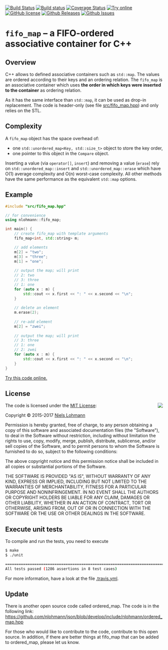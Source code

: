 [![Build Status](https://travis-ci.org/nlohmann/fifo_map.svg?branch=master)](https://travis-ci.org/nlohmann/fifo_map)
[![Build status](https://ci.appveyor.com/api/projects/status/ilx8h73gq2gcfbmf?svg=true)](https://ci.appveyor.com/project/nlohmann/fifo-map)
[![Coverage Status](https://img.shields.io/coveralls/nlohmann/fifo_map.svg)](https://coveralls.io/r/nlohmann/fifo_map)
[![Try online](https://img.shields.io/badge/try-online-blue.svg)](http://melpon.org/wandbox/permlink/l2f2Qxhq95qVKRgE)
[![GitHub license](https://img.shields.io/badge/license-MIT-blue.svg)](https://raw.githubusercontent.com/nlohmann/fifo_map/master/LICENSE.MIT)
[![Github Releases](https://img.shields.io/github/release/nlohmann/fifo_map.svg)](https://github.com/nlohmann/fifo_map/releases)
[![Github Issues](https://img.shields.io/github/issues/nlohmann/fifo_map.svg)](http://github.com/nlohmann/fifo_map/issues)

# `fifo_map` – a FIFO-ordered associative container for C++

## Overview

C++ allows to defined associative containers such as `std::map`. The values are ordered according to their keys and an ordering relation. The `fifo_map` is an associative container which uses **the order in which keys were inserted to the container** as ordering relation.

As it has the same interface than `std::map`, it can be used as drop-in replacement. The code is header-only (see file [src/fifo_map.hpp](https://github.com/nlohmann/fifo_map/blob/master/src/fifo_map.hpp)) and only relies on the STL.

## Complexity

A `fifo_map` object has the space overhead of:
- one `std::unordered_map<Key, std::size_t>` object to store the key order,
- one pointer to this object in the `Compare` object.

Inserting a value (via `operator[]`, `insert`) and removing a value (`erase`) rely on `std::unordered_map::insert` and `std::unordered_map::erase` which have O(1) average complexity and O(n) worst-case complexity. All other methods have the same performance as the equivalent `std::map` options.

## Example

```cpp
#include "src/fifo_map.hpp"

// for convenience
using nlohmann::fifo_map;

int main() {
    // create fifo_map with template arguments
    fifo_map<int, std::string> m;

    // add elements
    m[2] = "two";
    m[3] = "three";
    m[1] = "one";
    
    // output the map; will print
    // 2: two
    // 3: three
    // 1: one
    for (auto x : m) {
        std::cout << x.first << ": " << x.second << "\n";
    }
    
    // delete an element
    m.erase(2);
    
    // re-add element
    m[2] = "zwei";
    
    // output the map; will print
    // 3: three
    // 1: one
    // 2: zwei
    for (auto x : m) {
        std::cout << x.first << ": " << x.second << "\n";
    }
}
```

[Try this code online.](http://melpon.org/wandbox/permlink/l2f2Qxhq95qVKRgE)

## License

<img align="right" src="http://opensource.org/trademarks/opensource/OSI-Approved-License-100x137.png">

The code is licensed under the [MIT License](http://opensource.org/licenses/MIT):

Copyright &copy; 2015-2017 [Niels Lohmann](http://nlohmann.me)

Permission is hereby granted, free of charge, to any person obtaining a copy of this software and associated documentation files (the "Software"), to deal in the Software without restriction, including without limitation the rights to use, copy, modify, merge, publish, distribute, sublicense, and/or sell copies of the Software, and to permit persons to whom the Software is furnished to do so, subject to the following conditions:

The above copyright notice and this permission notice shall be included in all copies or substantial portions of the Software.

THE SOFTWARE IS PROVIDED "AS IS", WITHOUT WARRANTY OF ANY KIND, EXPRESS OR IMPLIED, INCLUDING BUT NOT LIMITED TO THE WARRANTIES OF MERCHANTABILITY, FITNESS FOR A PARTICULAR PURPOSE AND NONINFRINGEMENT. IN NO EVENT SHALL THE AUTHORS OR COPYRIGHT HOLDERS BE LIABLE FOR ANY CLAIM, DAMAGES OR OTHER LIABILITY, WHETHER IN AN ACTION OF CONTRACT, TORT OR OTHERWISE, ARISING FROM, OUT OF OR IN CONNECTION WITH THE SOFTWARE OR THE USE OR OTHER DEALINGS IN THE SOFTWARE.

## Execute unit tests

To compile and run the tests, you need to execute

```sh
$ make
$ ./unit

===============================================================================
All tests passed (1286 assertions in 8 test cases)
```

For more information, have a look at the file [.travis.yml](https://github.com/nlohmann/fifo_map/blob/master/.travis.yml).

## Update 
There is another open source code called ordered_map.
The code is in the following link:
https://github.com/nlohmann/json/blob/develop/include/nlohmann/ordered_map.hpp

For those who would like to contribute to the code, contribute to this open source.
In addition, if there are better things at fifo_map that can be added to ordered_map, please let us know.






